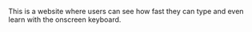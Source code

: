This is a website where users can see how fast they can type and even learn with the onscreen keyboard.